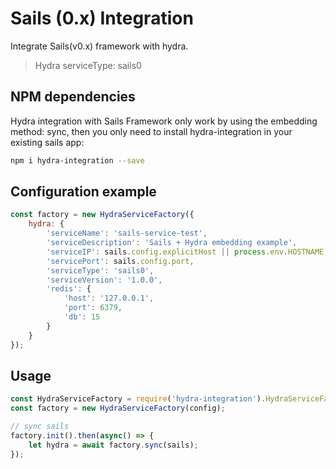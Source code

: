 # Sails (0.x) Integration
Integrate Sails(v0.x) framework with hydra.
> Hydra serviceType: sails0

## NPM dependencies
Hydra integration with Sails Framework only work by using the embedding method: sync, then you only need to install hydra-integration in your existing sails app:
```bash
npm i hydra-integration --save
```

## Configuration example
```js
const factory = new HydraServiceFactory({
    hydra: {
        'serviceName': 'sails-service-test',
        'serviceDescription': 'Sails + Hydra embedding example',
        'serviceIP': sails.config.explicitHost || process.env.HOSTNAME || '127.0.0.1',
        'servicePort': sails.config.port,
        'serviceType': 'sails0',
        'serviceVersion': '1.0.0',
        'redis': {
            'host': '127.0.0.1',
            'port': 6379,
            'db': 15
        }
    }
});
```

## Usage
```js
const HydraServiceFactory = require('hydra-integration').HydraServiceFactory;
const factory = new HydraServiceFactory(config);

// sync sails
factory.init().then(async() => {
    let hydra = await factory.sync(sails);
});
```
